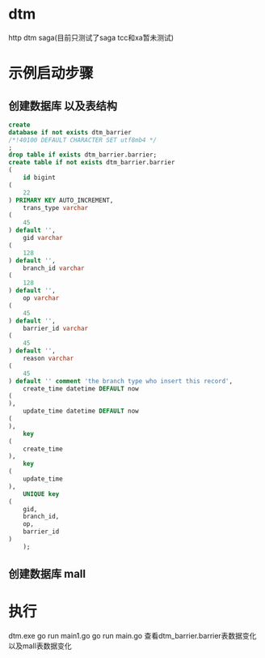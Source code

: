 # dtm

http dtm saga(目前只测试了saga  tcc和xa暂未测试)

# 示例启动步骤

## 创建数据库 以及表结构

```sql
create
database if not exists dtm_barrier
/*!40100 DEFAULT CHARACTER SET utf8mb4 */
;
drop table if exists dtm_barrier.barrier;
create table if not exists dtm_barrier.barrier
(
    id bigint
(
    22
) PRIMARY KEY AUTO_INCREMENT,
    trans_type varchar
(
    45
) default '',
    gid varchar
(
    128
) default '',
    branch_id varchar
(
    128
) default '',
    op varchar
(
    45
) default '',
    barrier_id varchar
(
    45
) default '',
    reason varchar
(
    45
) default '' comment 'the branch type who insert this record',
    create_time datetime DEFAULT now
(
),
    update_time datetime DEFAULT now
(
),
    key
(
    create_time
),
    key
(
    update_time
),
    UNIQUE key
(
    gid,
    branch_id,
    op,
    barrier_id
)
    );
```

## 创建数据库 mall

# 执行

dtm.exe go run main1.go go run main.go 查看dtm_barrier.barrier表数据变化 以及mall表数据变化
